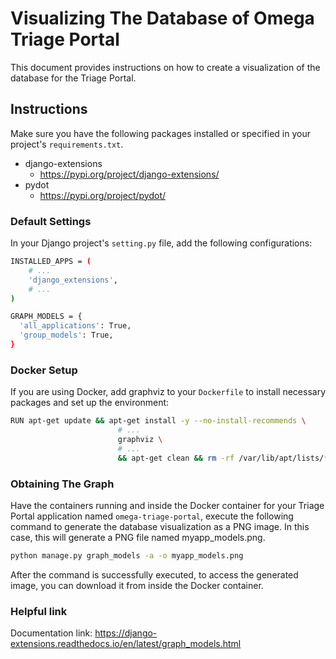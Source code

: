 # Visualizing The Database of Omega Triage Portal
This document provides instructions on how to create a visualization of the database for the Triage Portal.

## Instructions
Make sure you have the following packages installed or specified in your project's `requirements.txt`.
- django-extensions
  - https://pypi.org/project/django-extensions/
- pydot
  - https://pypi.org/project/pydot/

### Default Settings
In your Django project's `setting.py` file, add the following configurations:
```bash
INSTALLED_APPS = (
    # ...
    'django_extensions',
    # ...
)

GRAPH_MODELS = {
  'all_applications': True,
  'group_models': True,
}
```

### Docker Setup
If you are using Docker, add graphviz to your `Dockerfile` to install necessary packages and set up the environment:
```bash
RUN apt-get update && apt-get install -y --no-install-recommends \
                        # ...
                        graphviz \
                        # ...
                        && apt-get clean && rm -rf /var/lib/apt/lists/*
```

### Obtaining The Graph
Have the containers running and inside the Docker container for your Triage Portal application named `omega-triage-portal`,
execute the following command to generate the database visualization as a PNG image.
In this case, this will generate a PNG file named myapp_models.png.

```bash
python manage.py graph_models -a -o myapp_models.png
```

After the command is successfully executed, to access the generated image, you can download it from inside the Docker container.

### Helpful link
Documentation link: https://django-extensions.readthedocs.io/en/latest/graph_models.html
